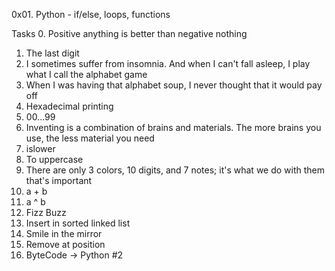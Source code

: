 0x01. Python - if/else, loops, functions

Tasks
0. Positive anything is better than negative nothing
1. The last digit
2. I sometimes suffer from insomnia. And when I can't fall asleep,
I play what I call the alphabet game
3. When I was having that alphabet soup, I never thought that it would pay off
4. Hexadecimal printing
5. 00...99
6. Inventing is a combination of brains and materials. The more brains you use,
the less material you need
7. islower
8. To uppercase
9. There are only 3 colors, 10 digits, and 7 notes; it's what we do with them
that's important
10. a + b
11. a ^ b
12. Fizz Buzz
13. Insert in sorted linked list
14. Smile in the mirror
15. Remove at position
16. ByteCode -> Python #2
